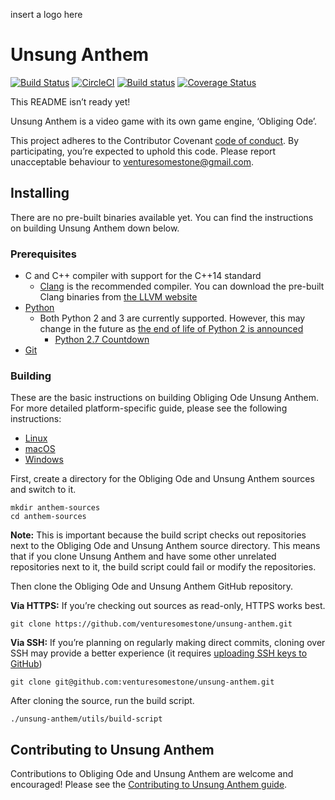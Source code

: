 insert a logo here

# Unsung Anthem

[![Build Status](https://travis-ci.org/venturesomestone/unsung-anthem.svg?branch=develop)](https://travis-ci.org/venturesomestone/unsung-anthem) [![CircleCI](https://circleci.com/gh/venturesomestone/unsung-anthem/tree/develop.svg?style=svg)](https://circleci.com/gh/venturesomestone/unsung-anthem/tree/develop) [![Build status](https://ci.appveyor.com/api/projects/status/h387p7t5hw89s8ty/branch/develop?svg=true)](https://ci.appveyor.com/project/venturesomestone/unsung-anthem/branch/develop) [![Coverage Status](https://coveralls.io/repos/github/venturesomestone/unsung-anthem/badge.svg?branch=develop)](https://coveralls.io/github/venturesomestone/unsung-anthem?branch=develop)

This README isn’t ready yet!

Unsung Anthem is a video game with its own game engine, ‘Obliging Ode’.

This project adheres to the Contributor Covenant [code of conduct](CODE_OF_CONDUCT.md). By participating, you’re expected to uphold this code. Please report unacceptable behaviour to venturesomestone@gmail.com.

## Installing

There are no pre-built binaries available yet. You can find the instructions on building Unsung Anthem down below.

### Prerequisites

* C and C++ compiler with support for the C++14 standard
  * [Clang](https://clang.llvm.org) is the recommended compiler. You can download the pre-built Clang binaries from [the LLVM website](http://releases.llvm.org)
* [Python](https://www.python.org)
  * Both Python 2 and 3 are currently supported. However, this may change in the future as [the end of life of Python 2 is announced](https://www.python.org/dev/peps/pep-0373/)
    * [Python 2.7 Countdown](https://pythonclock.org)
* [Git](https://git-scm.com)

### Building

These are the basic instructions on building Obliging Ode Unsung Anthem. For more detailed platform-specific guide, please see the following instructions:
* [Linux](./docs/build-instructions/linux.md)
* [macOS](./docs/build-instructions/macos.md)
* [Windows](./docs/build-instructions/windows.md)

First, create a directory for the Obliging Ode and Unsung Anthem sources and switch to it.

    mkdir anthem-sources
    cd anthem-sources

**Note:** This is important because the build script checks out repositories next to the Obliging Ode and Unsung Anthem source directory. This means that if you clone Unsung Anthem and have some other unrelated repositories next to it, the build script could fail or modify the repositories.

Then clone the Obliging Ode and Unsung Anthem GitHub repository.

**Via HTTPS:** If you’re checking out sources as read-only, HTTPS works best.

    git clone https://github.com/venturesomestone/unsung-anthem.git

**Via SSH:** If you’re planning on regularly making direct commits, cloning over SSH may provide a better experience (it requires [uploading SSH keys to GitHub](https://help.github.com/articles/adding-a-new-ssh-key-to-your-github-account/))

    git clone git@github.com:venturesomestone/unsung-anthem.git

After cloning the source, run the build script.

    ./unsung-anthem/utils/build-script


## Contributing to Unsung Anthem

Contributions to Obliging Ode and Unsung Anthem are welcome and encouraged! Please see the [Contributing to Unsung Anthem guide](https://github.com/venturesomestone/unsung-anthem/blob/develop/CONTRIBUTING.md).
